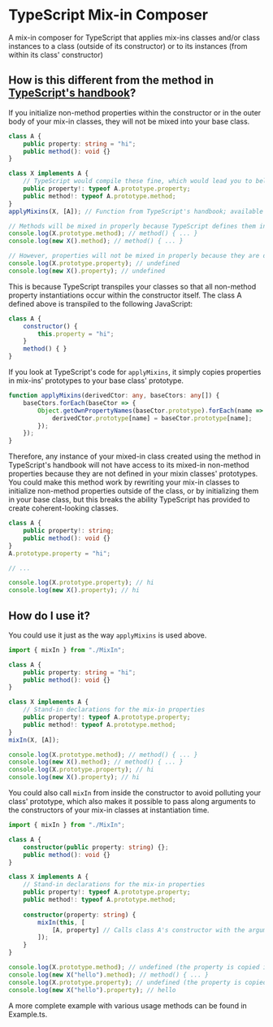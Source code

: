 # TypeScript Mix-in Composer

A mix-in composer for TypeScript that applies mix-ins classes and/or class instances to a class (outside of its constructor) or to its instances (from within its class' constructor)


## How is this different from the method in [TypeScript's handbook](https://www.typescriptlang.org/docs/handbook/mixins.html)?

If you initialize non-method properties within the constructor or in the outer body of your mix-in classes, they will not be mixed into your base class.

```ts
class A {
	public property: string = "hi";
	public method(): void {}
}

class X implements A {
	// TypeScript would compile these fine, which would lead you to believe that "property" and "method" both exist in class A's prototype
	public property!: typeof A.prototype.property;
	public method!: typeof A.prototype.method;
}
applyMixins(X, [A]); // Function from TypeScript's handbook; available below

// Methods will be mixed in properly because TypeScript defines them in the class' prototype outside of its constructor
console.log(X.prototype.method); // method() { ... }
console.log(new X().method); // method() { ... }

// However, properties will not be mixed in properly because they are defined in the class' constructor
console.log(X.prototype.property); // undefined
console.log(new X().property); // undefined
```

This is because TypeScript transpiles your classes so that all non-method property instantiations occur within the constructor itself. The class A defined above is transpiled to the following JavaScript:

```js
class A {
    constructor() {
        this.property = "hi";
    }
    method() { }
}
```

If you look at TypeScript's code for `applyMixins`, it simply copies properties in mix-ins' prototypes to your base class' prototype.

```ts
function applyMixins(derivedCtor: any, baseCtors: any[]) {
    baseCtors.forEach(baseCtor => {
        Object.getOwnPropertyNames(baseCtor.prototype).forEach(name => {
            derivedCtor.prototype[name] = baseCtor.prototype[name];
        });
    });
}
```

Therefore, any instance of your mixed-in class created using the method in TypeScript's handbook will not have access to its mixed-in non-method properties because they are not defined in your mixin classes' prototypes. You could make this method work by rewriting your mix-in classes to initialize non-method properties outside of the class, or by initializing them in your base class, but this breaks the ability TypeScript has provided to create coherent-looking classes.

```ts
class A {
	public property!: string;
	public method(): void {}
}
A.prototype.property = "hi";

// ...

console.log(X.prototype.property); // hi
console.log(new X().property); // hi
```


## How do I use it?

You could use it just as the way `applyMixins` is used above.

```ts
import { mixIn } from "./MixIn";

class A {
	public property: string = "hi";
	public method(): void {}
}

class X implements A {
	// Stand-in declarations for the mix-in properties
	public property!: typeof A.prototype.property;
	public method!: typeof A.prototype.method;
}
mixIn(X, [A]);

console.log(X.prototype.method); // method() { ... }
console.log(new X().method); // method() { ... }
console.log(X.prototype.property); // hi
console.log(new X().property); // hi
```

You could also call `mixIn` from inside the constructor to avoid polluting your class' prototype, which also makes it possible to pass along arguments to the constructors of your mix-in classes at instantiation time.

```ts
import { mixIn } from "./MixIn";

class A {
	constructor(public property: string) {};
	public method(): void {}
}

class X implements A {
	// Stand-in declarations for the mix-in properties
	public property!: typeof A.prototype.property;
	public method!: typeof A.prototype.method;
	
	constructor(property: string) {
		mixIn(this, [
			[A, property] // Calls class A's constructor with the argument array [property]
		]);
	}
}

console.log(X.prototype.method); // undefined (the property is copied into instances of X at instantiation time)
console.log(new X("hello").method); // method() { ... }
console.log(X.prototype.property); // undefined (the property is copied into instances of X at instantiation time)
console.log(new X("hello").property); // hello
```

A more complete example with various usage methods can be found in Example.ts.
